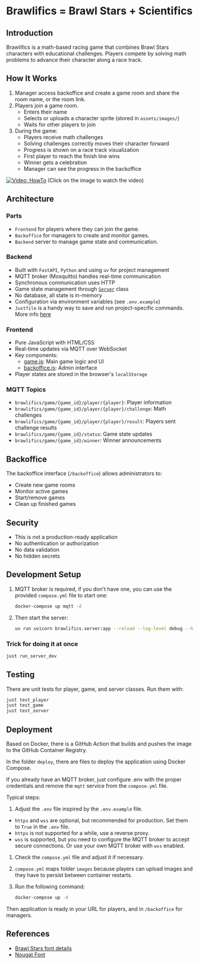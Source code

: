 # Brawlifics = Brawl Stars + Scientifics

## Introduction

Brawlifics is a math-based racing game that combines Brawl Stars characters with educational challenges. Players compete by solving math problems to advance their character along a race track.

## How It Works

1. Manager access backoffice and create a game room and share the room name, or the room link.
1. Players join a game room.
   - Enters their name
   - Selects or uploads a character sprite (stored in `assets/images/`)
   - Waits for other players to join
1. During the game:
   - Players receive math challenges
   - Solving challenges correctly moves their character forward
   - Progress is shown on a race track visualization
   - First player to reach the finish line wins
   - Winner gets a celebration
   - Manager can see the progress in the backoffice

[![Video: HowTo](https://img.youtube.com/vi/jG4_qs6_E4E/0.jpg)](https://www.youtube.com/watch?v=jG4_qs6_E4E)
(Click on the image to watch the video)

## Architecture

### Parts

- `Frontend` for players where they can join the game.
- `Backoffice` for managers to create and monitor games.
- `Backend` server to manage game state and communication.

### Backend

- Built with `FastAPI`, `Python` and using `uv` for project management
- MQTT broker (Mosquitto) handles real-time communication
- Synchronous communication uses HTTP
- Game state management through [`Server`](brawlifics/lib/server.py) class
- No database, all state is in-memory
- Configuration via environment variables (see `.env.example`)
- `Justfile`  is a handy way to save and run project-specific commands. More info [here](https://just.systems/)

### Frontend

- Pure JavaScript with HTML/CSS
- Real-time updates via MQTT over WebSocket
- Key components:
  - [game.js](assets/js/game.js): Main game logic and UI
  - [backoffice.js](assets/js/backoffice.js): Admin interface
- Player states are stored in the browser's `localStorage`

### MQTT Topics

- `brawlifics/game/{game_id}/player/{player}`: Player information
- `brawlifics/game/{game_id}/player/{player}/challenge`: Math challenges
- `brawlifics/game/{game_id}/player/{player}/result`: Players sent challenge results
- `brawlifics/game/{game_id}/status`: Game state updates
- `brawlifics/game/{game_id}/winner`: Winner announcements

## Backoffice

The backoffice interface (`/backoffice`) allows administrators to:

- Create new game rooms
- Monitor active games
- Start/remove games
- Clean up finished games

## Security

- This is not a production-ready application
- No authentication or authorization
- No data validation
- No hidden secrets

## Development Setup

1. MQTT broker is required, if you don't have one, you can use the provided `compose.yml` file to start one:

   ```bash
   docker-compose up mqtt -d
   ```

1. Then start the server:

   ```bash
   uv run uvicorn brawlifics.server:app --reload --log-level debug --host 0.0.0.0 --port 8000
   ```

### Trick for doing it at once

```bash
just run_server_dev
```

## Testing

There are unit tests for player, game, and server classes. Run them with:

```bash
just test_player
just test_game
just test_server
```

## Deployment

Based on Docker, there is a GitHub Action that builds and pushes the image to the GitHub Container Registry.

In the folder `deploy`, there are files to deploy the application using Docker Compose.

If you already have an MQTT broker, just configure .env with the proper credentials and remove the `mqtt` service from the `compose.yml` file.

Typical steps:

1. Adjust the `.env` file inspired by the `.env.example` file.
  - `https` and `wss` are optional, but recommended for production. Set them to `True` in the `.env` file.
  - `https` is not supported for a while, use a reverse proxy.
  - `wss` is supported, but you need to configure the MQTT broker to accept secure connections. Or use your own MQTT broker with `wss` enabled.
1. Check the `compose.yml` file and adjust it if necessary.
1. `compose.yml` maps folder `images` because players can upload images and they have to persist between container restarts.
1. Run the following command:

   ```bash
   docker-compose up -d
   ```

Then application is ready in your URL for players, and in `/backoffice` for managers.

## References

- [Brawl Stars font details](https://fontmeme.com/brawl-stars-font/)
- [Nougat Font](https://fontmeme.com/fonts/nougat-font/)
